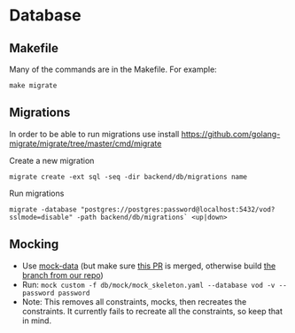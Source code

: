 # Database

## Makefile

Many of the commands are in the Makefile. For example:

```
make migrate
```

## Migrations

In order to be able to run migrations use install https://github.com/golang-migrate/migrate/tree/master/cmd/migrate

Create a new migration

```
migrate create -ext sql -seq -dir backend/db/migrations name
```

Run migrations
```
migrate -database "postgres://postgres:password@localhost:5432/vod?sslmode=disable" -path backend/db/migrations` <up|down>
```

## Mocking
- Use [mock-data](https://github.com/pivotal-gss/mock-data) (but make sure [this PR](https://github.com/pivotal-gss/mock-data/pull/46) is merged, otherwise build [the branch from our repo](https://github.com/BCC-Media/mock-data/tree/feature/custom-and-automock))
- Run: `mock custom -f db/mock/mock_skeleton.yaml --database vod -v --password password`
- Note: This removes all constraints, mocks, then recreates the constraints. It currently fails to recreate all the constraints, so keep that in mind.
